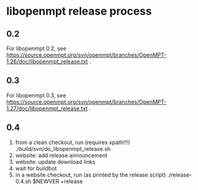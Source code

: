 libopenmpt release process
==========================

0.2
---

For libopenmpt 0.2, see
https://source.openmpt.org/svn/openmpt/branches/OpenMPT-1.26/doc/libopenmpt_release.txt
.

0.3
---

For libopenmpt 0.3, see
https://source.openmpt.org/svn/openmpt/branches/OpenMPT-1.27/doc/libopenmpt_release.txt
.

0.4
---

 1. from a clean checkout, run (requires xpath!!!)
        ./build/svn/do_libopenmpt_release.sh
 2. website: add release announcement
 3. website: update download links
 4. wait for buildbot
 5. in a website checkout, run (as printed by the release script)
        ./release-0.4.sh $NEWVER +release

